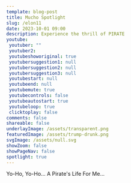 ```yaml
---
template: blog-post
title: Mucho Spotlight
slug: /elon11
date: 2023-10-01 09:00
description: Experience the thrill of PIRATE
youtube:
 youtuber: ""
 youtuber2: 
 youtubeshoworiginal: true
 youtubersuggestion1: null
 youtubersuggestion2: null
 youtubersuggestion3: null
 youtubestart: null
 youtubeend: null
 youtubemute: true
 youtubecontrols: false
 youtubeautostart: true
 youtubeloop: true
 clicktoplay: false
comments: false
shareable: false
underlayImage: /assets/transparent.png
featuredImage: /assets/trump-drunk.png
svgImage: /assets/null.svg
showZoom: false
showPageNav: false
spotlight: true
---
```


Yo-Ho, Yo-Ho... A Pirate's Life For Me...